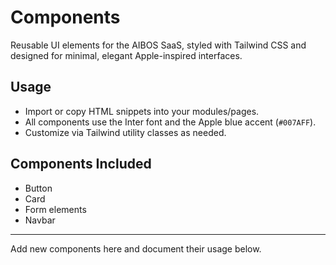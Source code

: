 # Components

Reusable UI elements for the AIBOS SaaS, styled with Tailwind CSS and designed for minimal, elegant Apple-inspired interfaces.

## Usage
- Import or copy HTML snippets into your modules/pages.
- All components use the Inter font and the Apple blue accent (`#007AFF`).
- Customize via Tailwind utility classes as needed.

## Components Included
- Button
- Card
- Form elements
- Navbar

---

Add new components here and document their usage below. 